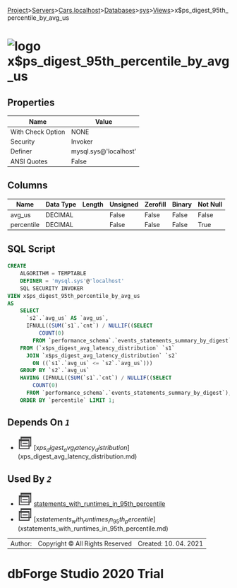 [Project](../../../../../startpage.md)>[Servers](../../../../Servers.md)>[Cars.localhost](../../../Cars.localhost.md)>[Databases](../../Databases.md)>[sys](../sys.md)>[Views](Views.md)>x$ps_digest_95th_percentile_by_avg_us


# ![logo](../../../../../Images/view64.svg) x$ps_digest_95th_percentile_by_avg_us


## <a name="#Properties"></a>Properties
|Name|Value|
|---|---|
|With Check Option|NONE|
|Security|Invoker|
|Definer|mysql.sys@'localhost'|
|ANSI Quotes|False|


## <a name="#Columns"></a>Columns
|Name|Data Type|Length|Unsigned|Zerofill|Binary|Not Null|
|---|---|---|---|---|---|---|
|avg_us|DECIMAL||False|False|False|False|
|percentile|DECIMAL||False|False|False|True|

## <a name="#SqlScript"></a>SQL Script
```SQL
CREATE 
	ALGORITHM = TEMPTABLE
	DEFINER = 'mysql.sys'@'localhost'
	SQL SECURITY INVOKER
VIEW x$ps_digest_95th_percentile_by_avg_us
AS
	SELECT
	  `s2`.`avg_us` AS `avg_us`,
	  IFNULL((SUM(`s1`.`cnt`) / NULLIF((SELECT
	      COUNT(0)
	    FROM `performance_schema`.`events_statements_summary_by_digest`), 0)), 0) AS `percentile`
	FROM (`x$ps_digest_avg_latency_distribution` `s1`
	  JOIN `x$ps_digest_avg_latency_distribution` `s2`
	    ON ((`s1`.`avg_us` <= `s2`.`avg_us`)))
	GROUP BY `s2`.`avg_us`
	HAVING (IFNULL((SUM(`s1`.`cnt`) / NULLIF((SELECT
	    COUNT(0)
	  FROM `performance_schema`.`events_statements_summary_by_digest`), 0)), 0) > 0.95)
	ORDER BY `percentile` LIMIT 1;
```

## <a name="#DependsOn"></a>Depends On _`1`_
- ![View](../../../../../Images/view.svg) [x$ps_digest_avg_latency_distribution](x$ps_digest_avg_latency_distribution.md)


## <a name="#UsedBy"></a>Used By _`2`_
- ![View](../../../../../Images/view.svg) [statements_with_runtimes_in_95th_percentile](statements_with_runtimes_in_95th_percentile.md)
- ![View](../../../../../Images/view.svg) [x$statements_with_runtimes_in_95th_percentile](x$statements_with_runtimes_in_95th_percentile.md)


||||
|---|---|---|
|Author: |Copyright © All Rights Reserved|Created: 10. 04. 2021|
# dbForge Studio 2020 Trial